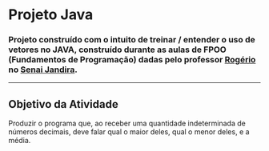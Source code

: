 # Projeto Java

### Projeto construído com o intuito de treinar / entender o uso de vetores no JAVA, construído durante as aulas de FPOO (Fundamentos de Programação) dadas pelo professor [Rogério](https://github.com/roger437unix) no [Senai Jandira](https://jandira.sp.senai.br/).

---

## Objetivo da Atividade

Produzir o programa que, ao receber uma quantidade indeterminada de números decimais, deve falar qual o maior deles, qual o menor deles, e a média.